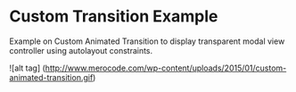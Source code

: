 # Custom Transition Example
Example on Custom Animated Transition to display transparent modal view controller using autolayout constraints.

![alt tag] (http://www.merocode.com/wp-content/uploads/2015/01/custom-animated-transition.gif)
